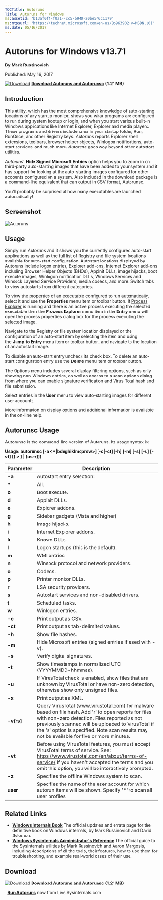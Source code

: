 ```yaml
--- 
TOCTitle: Autoruns
Title: Autoruns for Windows
ms:assetid: 'b13af0f4-f0a1-4cc5-b940-20be546c1179'
ms:mtpsurl: 'https://technet.microsoft.com/en-us/Bb963902(v=MSDN.10)'
ms.date: 05/16/2017
---
```


Autoruns for Windows v13.71
===========================

**By Mark Russinovich**

Published: May 16, 2017

[![Download](/media/landing/sysinternals/download_sm.png)](https://download.sysinternals.com/files/Autoruns.zip) [**Download Autoruns and Autorunsc**](https://download.sysinternals.com/files/Autoruns.zip) **(1.21 MB)**

## Introduction

This utility, which has the most comprehensive knowledge of
auto-starting locations of any startup monitor, shows you what programs
are configured to run during system bootup or login, and when you start
various built-in Windows applications like Internet Explorer, Explorer
and media players. These programs and drivers include ones in your
startup folder, Run, RunOnce, and other Registry keys.
*Autoruns* reports Explorer shell extensions, toolbars, browser helper
objects, Winlogon notifications, auto-start services, and much
more. *Autoruns* goes way beyond other autostart utilities.

*Autoruns*' **Hide Signed Microsoft Entries** option helps you to zoom
in on third-party auto-starting images that have been added to your
system and it has support for looking at the auto-starting images
configured for other accounts configured on a system. Also included in
the download package is a command-line equivalent that can output in CSV
format, Autorunsc.

You'll probably be surprised at how many executables are launched
automatically!

## Screenshot

![Autoruns](/media/landing/sysinternals/autoruns_v13.png)

## Usage

Simply run *Autoruns* and it shows you the currently configured
auto-start applications as well as the full list of Registry and file
system locations available for auto-start configuration. Autostart
locations displayed by Autoruns include logon entries, Explorer add-ons,
Internet Explorer add-ons including Browser Helper Objects (BHOs),
Appinit DLLs, image hijacks, boot execute images, Winlogon notification
DLLs, Windows Services and Winsock Layered Service Providers, media
codecs, and more. Switch tabs to view autostarts from different
categories.

To view the properties of an executable configured to run automatically,
select it and use the **Properties** menu item or toolbar button. If
[Process Explorer](process-explorer.md) is
running and there is an active process executing the selected executable
then the **Process Explorer** menu item in the **Entry** menu will open
the process properties dialog box for the process executing the selected
image.

Navigate to the Registry or file system location displayed or the
configuration of an auto-start item by selecting the item and using
the **Jump** **to Entry** menu item or toolbar button, and navigate to
the location of an autostart image.

To disable an auto-start entry uncheck its check box. To delete an
auto-start configuration entry use the **Delete** menu item or toolbar
button.

The Options menu includes several display filtering options, such as
only showing non-Windows entries, as well as access to a scan options
dialog from where you can enable signature verification and Virus Total
hash and file submission.

Select entries in the **User** menu to view auto-starting images for
different user accounts.

More information on display options and additional information is
available in the on-line help.  

## Autorunsc Usage

Autorunsc is the command-line version of Autoruns. Its usage syntax is:

**Usage: autorunsc \[-a &lt;\*|bdeghiklmoprsw&gt;\] \[-c|-ct\] \[-h\]
\[-m\] \[-s\] \[-u\] \[-vt\] \[\[-z \] | \[user\]\]\]**

 
|Parameter  |Description  |
|---------|---------|
|  **-a**      |   Autostart entry selection:|
|     **\***   |   All.|
|     **b**    |   Boot execute.|
|     **d**    |   Appinit DLLs.|
|     **e**    |   Explorer addons.|
|     **g**    |   Sidebar gadgets (Vista and higher)|
|     **h**    |   Image hijacks.|
|     **i**    |   Internet Explorer addons.|
|     **k**    |   Known DLLs.|
|     **l**    |   Logon startups (this is the default).|
|     **m**    |   WMI entries.|
|     **n**    |   Winsock protocol and network providers.|
|     **o**    |   Codecs.|
|     **p**    |   Printer monitor DLLs.|
|     **r**    |   LSA security providers.|
|     **s**    |   Autostart services and non-disabled drivers.|
|     **t**    |   Scheduled tasks.|
|     **w**    |   Winlogon entries.|
|  **-c**      |   Print output as CSV.|
|  **-ct**     |   Print output as tab-delimited values.|
|  **-h**      |   Show file hashes.|
|  **-m**      |   Hide Microsoft entries (signed entries if used with -v).|
|  **-s**      |   Verify digital signatures.|
|  **-t**      |   Show timestamps in normalized UTC (YYYYMMDD-hhmmss).|
|  **-u**      |   If VirusTotal check is enabled, show files that are unknown by VirusTotal or have non-zero detection, otherwise show only unsigned files.|
|  **-x**      |   Print output as XML.|
|  **-v\[rs\]**|   Query VirusTotal (www.virustotal.com) for malware based on file hash. Add 'r' to open reports for files with non-zero detection. Files reported as not previously scanned will be uploaded to VirusTotal if the 's' option is specified. Note scan results may not be available for five or more minutes.|
|  **-vt**     |   Before using VirusTotal features, you must accept VirusTotal terms of service. See: https://www.virustotal.com/en/about/terms-of-service/ If you haven't accepted the terms and you omit this option, you will be interactively prompted.|
|  **-z**      |   Specifies the offline Windows system to scan.|
|  **user**    |   Specifies the name of the user account for which autorun items will be shown. Specify '\*' to scan all user profiles. |
 
## Related Links

-   [**Windows Internals Book**](~/learn/windows-internals.md)  The official updates and errata page for the definitive book on
    Windows internals, by Mark Russinovich and David Solomon.
-   [**Windows Sysinternals Administrator's Reference**](~/learn/troubleshooting-book.md)  The
    official guide to the Sysinternals utilities by Mark Russinovich and
    Aaron Margosis, including descriptions of all the tools, their
    features, how to use them for troubleshooting, and example
    real-world cases of their use.

## Download

[![Download](/media/landing/sysinternals/download_sm.png)](https://download.sysinternals.com/files/Autoruns.zip) [**Download Autoruns and Autorunsc**](https://download.sysinternals.com/files/Autoruns.zip) **(1.21 MB)**

 
[**Run Autoruns**](https://live.sysinternals.com/autoruns.exe) now from Live.Sysinternals.com

